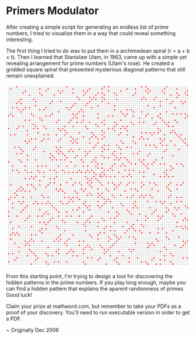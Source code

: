 Primers Modulator
=================

After creating a simple script for generating an endless list of prime numbers, I tried to visualize them in a way that could reveal something interesting.
 
The first thing I tried to do was to put them in a archimedean spiral (r = a + b × t). Then I learned that Stanislaw Ulam, in 1963, came up with a simple yet revealing arrangement for prime numbers (Ulam's rose). He created a gridded square spiral that presented mysterious diagonal patterns that still remain unexplained.

![Ulam's Rose](data/ulams-rose.png)
 
From this starting point, I'm trying to design a tool for discovering the hidden patterns in the prime numbers.  If you play long enough, maybe you can find a hidden pattern that explains the aparent randomness of primes. Good luck!

Claim your prize at mathword.com, but remember to take your PDFs as a proof of your discovery. You'll need to run executable version in order to get a PDF.

~ Originally Dec 2006